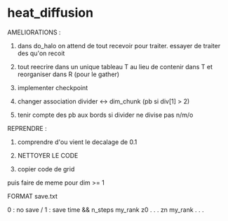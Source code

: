 # heat_diffusion

AMELIORATIONS :

1) dans do_halo
on attend de tout recevoir pour traiter.
essayer de traiter des qu'on recoit

2) tout reecrire dans un unique tableau T au lieu de contenir dans T et reorganiser dans R (pour le gather)

3) implementer checkpoint

4) changer association divider <-> dim_chunk (pb si div[1] > 2)

5) tenir compte des pb aux bords si divider ne divise pas n/m/o



REPRENDRE : 

1) comprendre d'ou vient le decalage de 0.1

2) NETTOYER LE CODE

3) copier code de grid

puis faire de meme pour dim >= 1




FORMAT save.txt

0 : no save / 1 : save
time && n_steps
my_rank
z0
.
.
.
zn
my_rank
.
. 
.